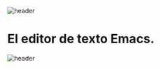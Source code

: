 
![header](/Tutoriales-IFC/assets/header.png)



















# El editor de texto Emacs.



















![header](/Tutoriales-IFC/assets/header.png)

